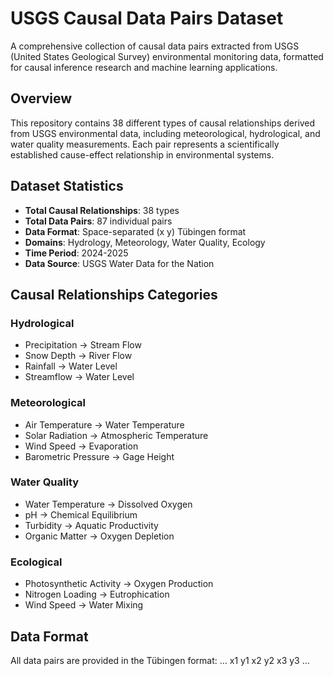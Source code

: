 # USGS Causal Data Pairs Dataset

A comprehensive collection of causal data pairs extracted from USGS (United States Geological Survey) environmental monitoring data, formatted for causal inference research and machine learning applications.

## Overview

This repository contains 38 different types of causal relationships derived from USGS environmental data, including meteorological, hydrological, and water quality measurements. Each pair represents a scientifically established cause-effect relationship in environmental systems.

## Dataset Statistics

- **Total Causal Relationships**: 38 types
- **Total Data Pairs**: 87 individual pairs
- **Data Format**: Space-separated (x y) Tübingen format
- **Domains**: Hydrology, Meteorology, Water Quality, Ecology
- **Time Period**: 2024-2025
- **Data Source**: USGS Water Data for the Nation

## Causal Relationships Categories

### Hydrological
- Precipitation → Stream Flow
- Snow Depth → River Flow  
- Rainfall → Water Level
- Streamflow → Water Level

### Meteorological
- Air Temperature → Water Temperature
- Solar Radiation → Atmospheric Temperature
- Wind Speed → Evaporation
- Barometric Pressure → Gage Height

### Water Quality
- Water Temperature → Dissolved Oxygen
- pH → Chemical Equilibrium
- Turbidity → Aquatic Productivity
- Organic Matter → Oxygen Depletion

### Ecological
- Photosynthetic Activity → Oxygen Production
- Nitrogen Loading → Eutrophication
- Wind Speed → Water Mixing

## Data Format

All data pairs are provided in the Tübingen format:
...
x1 y1
x2 y2
x3 y3
...

